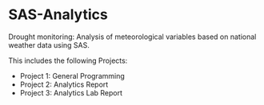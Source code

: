 # SAS-Analytics

Drought monitoring: Analysis of meteorological variables based on national weather data using SAS.

This includes the following Projects: 

- Project 1: General Programming 
- Project 2: Analytics Report 
- Project 3: Analytics Lab Report

